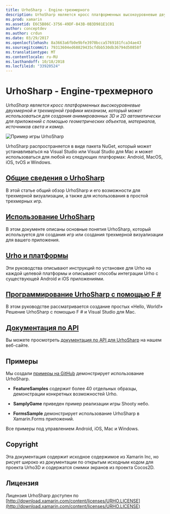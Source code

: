 ```yaml
---
title: UrhoSharp - Engine-трехмерного
description: UrhoSharp является кросс платформенных высокоуровневые двухмерной и трехмерной графики механизм, который может использоваться для создания анимированных 3D и 2D автоматически для приложений с помощью геометрических объектов, материалов, источников света и камер.
ms.prod: xamarin
ms.assetid: E6C5B86C-3756-49DF-843B-0B3D981E1C01
author: conceptdev
ms.author: crdun
ms.date: 03/29/2017
ms.openlocfilehash: 8a3663a6fb0e9bfe3970bcca5769181fca34ae43
ms.sourcegitcommit: 79313604ed68829435cfdbb530db36794d50858f
ms.translationtype: MT
ms.contentlocale: ru-RU
ms.lasthandoff: 10/18/2018
ms.locfileid: "33920524"
---
```

# <a name="urhosharp---3d2d-engine"></a>UrhoSharp - Engine-трехмерного

_UrhoSharp является кросс платформенных высокоуровневые двухмерной и трехмерной графики механизм, который может использоваться для создания анимированных 3D и 2D автоматически для приложений с помощью геометрических объектов, материалов, источников света и камер._

![Пример игры UrhoSharp](images/video.gif)

UrhoSharp распространяется в виде пакета NuGet, который может устанавливаться на Visual Studio или Visual Studio для Mac и может использоваться для любой из следующих платформах: Android, MacOS, iOS, tvOS и Windows.

## <a name="an-introduction-to-urhosharpgraphics-gamesurhosharpintroductionmd"></a>[Общие сведения о UrhoSharp](~/graphics-games/urhosharp/introduction.md)

В этой статье общий обзор UrhoSharp и его возможности для трехмерной визуализации, а также для использования в простой трехмерных игр.

## <a name="using-urhosharpgraphics-gamesurhosharpusingmd"></a>[Использование UrhoSharp](~/graphics-games/urhosharp/using.md)

В этом документе описаны основные понятия UrhoSharp, который используется для создания игр или создания трехмерной визуализации для вашего приложения.

## <a name="urho-and-your-platformgraphics-gamesurhosharpplatformindexmd"></a>[Urho и платформы](~/graphics-games/urhosharp/platform/index.md)

Эти руководства описывают инструкций по установке для Urho на каждой целевой платформы и описывают способы интеграции Urho с существующей Android и iOS приложениями.

## <a name="programming-urhosharp-with-fgraphics-gamesurhosharpfsharpmd"></a>[Программирование UrhoSharp с помощью F #](~/graphics-games/urhosharp/fsharp.md)

В этом руководстве рассматривается создание простых «Hello, World!» Решение UrhoSharp с помощью F # и Visual Studio для Mac.

## <a name="api-documentationhttpsdeveloperxamarincomapirooturho"></a>[Документация по API](https://developer.xamarin.com/api/root/Urho/)

Вы можете просмотреть [документация по API для UrhoSharp](https://developer.xamarin.com/api/root/Urho/) на нашем веб-сайте.

## <a name="samples"></a>Примеры

Мы создали [примеры на GitHub](http://github.com/xamarin/urho-samples) демонстрирует использование UrhoSharp.

- **FeatureSamples** содержит более 40 отдельных образцы, демонстрации конкретных возможностей Urho.

- **SamplyGame** приведен пример реализации игры Shooty небо.

- **FormsSample** демонстрирует использование UrhoSharp в Xamarin.Forms приложений.

Все примеры под управлением Android, iOS, Mac и Windows.

## <a name="copyright"></a>Copyright

Эта документация содержит исходное содержимое из Xamarin Inc, но рисует широко из документации по открытым исходным кодом для проекта Urho3D и содержатся снимки экранов из проекта Cocos2D.

## <a name="license"></a>Лицензия

Лицензия UrhoSharp доступен по [http://download.xamarin.com/content/licenses/URHO.LICENSE](http://download.xamarin.com/content/licenses/URHO.LICENSE)

